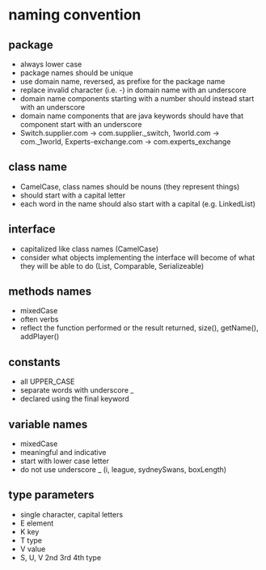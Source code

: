 # naming convention

## package
- always lower case
- package names should be unique
- use domain name, reversed, as prefixe for the package name
- replace invalid character (i.e. -) in domain name with an underscore
- domain name components starting with a number should instead start with an underscore
- domain name components that are java keywords should have that component start with an underscore
- Switch.supplier.com -> com.supplier._switch, 1world.com -> com._1world, Experts-exchange.com -> com.experts_exchange

## class name

- CamelCase, class names should be nouns (they represent things)
- should start with a capital letter
- each word in the name should also start with a capital (e.g. LinkedList)

## interface

- capitalized like class names (CamelCase)
- consider what objects implementing the interface will become of what they will be able to do (List, Comparable, Serializeable)

## methods names

- mixedCase
- often verbs
- reflect the function performed or the result returned, size(), getName(), addPlayer()

## constants

- all UPPER_CASE
- separate words with underscore _
- declared using the final keyword

## variable names

- mixedCase
- meaningful and indicative
- start with lower case letter
- do not use underscore _ (i, league, sydneySwans, boxLength)

## type parameters

- single character, capital letters
- E element
- K key
- T type
- V value
- S, U, V 2nd 3rd 4th type 
